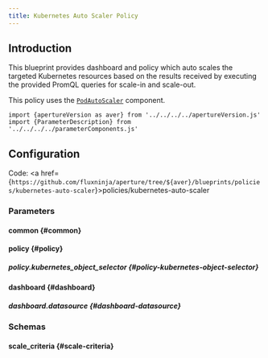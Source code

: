 ```yaml
---
title: Kubernetes Auto Scaler Policy
---
```


## Introduction

This blueprint provides dashboard and policy which auto scales the targeted
Kubernetes resources based on the results received by executing the provided
PromQL queries for scale-in and scale-out.

This policy uses the
[`PodAutoScaler`](/reference/policies/spec.md#pod-auto-scaler) component.

<!-- Configuration Marker -->

```mdx-code-block
import {apertureVersion as aver} from '../../../../apertureVersion.js'
import {ParameterDescription} from '../../../../parameterComponents.js'
```

## Configuration

Code: <a
href={`https://github.com/fluxninja/aperture/tree/${aver}/blueprints/policies/kubernetes-auto-scaler`}>policies/kubernetes-auto-scaler</a>

### Parameters

#### common {#common}

<a id="common-policy-name"></a> <ParameterDescription
    name="common.policy_name"
    type="
string"
    reference=""
    value="__REQUIRED_FIELD__"
    description='Name of the policy.' />

#### policy {#policy}

<a id="policy-min-replicas"></a> <ParameterDescription
    name="policy.min_replicas"
    type="
string"
    reference=""
    value="1"
    description='Minimum number of replicas.' />

<a id="policy-max-replicas"></a> <ParameterDescription
    name="policy.max_replicas"
    type="
string"
    reference=""
    value="10"
    description='Maximum number of replicas.' />

<a id="policy-scale-in-cooldown"></a> <ParameterDescription
    name="policy.scale_in_cooldown"
    type="
string"
    reference=""
    value="'40s'"
    description='The amount of time to wait after a scale-in operation for another scale-in operation.' />

<a id="policy-scale-out-cooldown"></a> <ParameterDescription
    name="policy.scale_out_cooldown"
    type="
string"
    reference=""
    value="'30s'"
    description='The amount of time to wait after a scale-out operation for another scale-out or scale-in operation.' />

<a id="policy-cooldown-override-percentage"></a> <ParameterDescription
    name="policy.cooldown_override_percentage"
    type="
Number (double)"
    reference=""
    value="50"
    description='Cooldown override percentage defines a threshold change in scale-out beyond which previous cooldown is overridden.' />

<a id="policy-max-scale-in-percentage"></a> <ParameterDescription
    name="policy.max_scale_in_percentage"
    type="
Number (double)"
    reference=""
    value="1"
    description='The maximum decrease of replicas (e.g. pods) at one time.' />

<a id="policy-max-scale-out-percentage"></a> <ParameterDescription
    name="policy.max_scale_out_percentage"
    type="
Number (double)"
    reference=""
    value="10"
    description='The maximum increase of replicas (e.g. pods) at one time.' />

<a id="policy-scale-in-alerter-parameters"></a> <ParameterDescription
    name="policy.scale_in_alerter_parameters"
    type="
Object (aperture.spec.v1.AlerterParameters)"
    reference="../../spec#alerter-parameters"
    value="{'alert_name': 'Kubernetes Auto Scaler Scale In Event'}"
    description='Configuration for scale-in alerter.' />

<a id="policy-scale-out-alerter-parameters"></a> <ParameterDescription
    name="policy.scale_out_alerter_parameters"
    type="
Object (aperture.spec.v1.AlerterParameters)"
    reference="../../spec#alerter-parameters"
    value="{'alert_name': 'Kubernetes Auto Scaler Scale Out Event'}"
    description='Cooldown override percentage.' />

<a id="policy-components"></a> <ParameterDescription
    name="policy.components"
    type="
Array of
Object (aperture.spec.v1.Component)"
    reference="../../spec#component"
    value="[]"
    description='List of additional circuit components.' />

##### policy.kubernetes_object_selector {#policy-kubernetes-object-selector}

<a id="policy-kubernetes-object-selector-namespace"></a> <ParameterDescription
    name="policy.kubernetes_object_selector.namespace"
    type="
string"
    reference=""
    value="__REQUIRED_FIELD__"
    description='Namespace.' />

<a id="policy-kubernetes-object-selector-api-version"></a> <ParameterDescription
    name="policy.kubernetes_object_selector.api_version"
    type="
string"
    reference=""
    value="__REQUIRED_FIELD__"
    description='API Version.' />

<a id="policy-kubernetes-object-selector-kind"></a> <ParameterDescription
    name="policy.kubernetes_object_selector.kind"
    type="
string"
    reference=""
    value="__REQUIRED_FIELD__"
    description='Kind.' />

<a id="policy-kubernetes-object-selector-name"></a> <ParameterDescription
    name="policy.kubernetes_object_selector.name"
    type="
string"
    reference=""
    value="__REQUIRED_FIELD__"
    description='Name.' />

<a id="policy-scale-in-criteria"></a> <ParameterDescription
    name="policy.scale_in_criteria"
    type="
Array of
Object (scale_criteria)"
    reference="#scale-criteria"
    value="[{'parameters': {'slope': 1}, 'query': {'promql': {'evaluation_interval': '10s', 'out_ports': {'output': {'signal_name': '__REQUIRED_FIELD__'}}, 'query_string': '__REQUIRED_FIELD__'}}, 'set_point': 0.5}]"
    description='List of scale-in criteria.' />

<a id="policy-scale-out-criteria"></a> <ParameterDescription
    name="policy.scale_out_criteria"
    type="
Array of
Object (scale_criteria)"
    reference="#scale-criteria"
    value="[{'parameters': {'slope': -1}, 'query': {'promql': {'evaluation_interval': '10s', 'out_ports': {'output': {'signal_name': '__REQUIRED_FIELD__'}}, 'query_string': '__REQUIRED_FIELD__'}}, 'set_point': 1}]"
    description='List of scale-out criteria.' />

#### dashboard {#dashboard}

<a id="dashboard-refresh-interval"></a> <ParameterDescription
    name="dashboard.refresh_interval"
    type="
string"
    reference=""
    value="'5s'"
    description='Refresh interval for dashboard panels.' />

<a id="dashboard-time-from"></a> <ParameterDescription
    name="dashboard.time_from"
    type="
string"
    reference=""
    value="'now-15m'"
    description='From time of dashboard.' />

<a id="dashboard-time-to"></a> <ParameterDescription
    name="dashboard.time_to"
    type="
string"
    reference=""
    value="'now'"
    description='To time of dashboard.' />

##### dashboard.datasource {#dashboard-datasource}

<a id="dashboard-datasource-name"></a> <ParameterDescription
    name="dashboard.datasource.name"
    type="
string"
    reference=""
    value="'$datasource'"
    description='Datasource name.' />

<a id="dashboard-datasource-filter-regex"></a> <ParameterDescription
    name="dashboard.datasource.filter_regex"
    type="
string"
    reference=""
    value="''"
    description='Datasource filter regex.' />

### Schemas

#### scale_criteria {#scale-criteria}

<a id="scale-criteria-query"></a> <ParameterDescription
    name="query"
    type="
Object (aperture.spec.v1.Query)"
    reference="../../spec#query"
    value="{'promql': {'evaluation_interval': '10s', 'out_ports': {'output': {'signal_name': '__REQUIRED_FIELD__'}}, 'query_string': '__REQUIRED_FIELD__'}}"
    description='Query.' />

<a id="scale-criteria-set-point"></a> <ParameterDescription
    name="set_point"
    type="
Number (double)"
    reference=""
    value="1"
    description='Set point.' />

<a id="scale-criteria-parameters"></a> <ParameterDescription
    name="parameters"
    type="
Object (aperture.spec.v1.IncreasingGradientParameters)"
    reference="../../spec#increasing-gradient-parameters"
    value="{'slope': -1}"
    description='Parameters.' />
